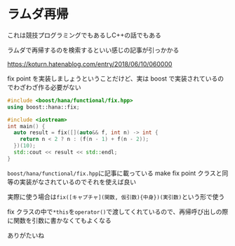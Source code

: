 # ラムダ再帰

これは競技プログラミングでもあるしC++の話でもある



ラムダで再帰するのを検索するといい感じの記事が引っかかる

https://koturn.hatenablog.com/entry/2018/06/10/060000



fix point を実装しましょうということだけど、実は boost で実装されているのでわざわざ作る必要がない



```cpp
#include <boost/hana/functional/fix.hpp>
using boost::hana::fix;

#include <iostream>
int main() {
  auto result = fix([](auto&& f, int n) -> int {
    return n < 2 ? n : (f(n - 1) + f(n - 2));
  })(10);
  std::cout << result << std::endl;
}
```



`boost/hana/functional/fix.hpp`に記事に載っている make fix point クラスと同等の実装がなされているのでそれを使えば良い



実際に使う場合は`fix([キャプチャ](関数, 仮引数){中身})(実引数)`という形で使う



fix クラスの中で`*this`を`operator()`で渡してくれているので、再帰呼び出しの際に関数を引数に書かなくてもよくなる

ありがたいね